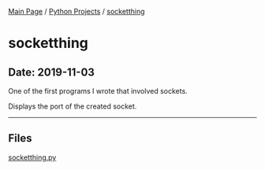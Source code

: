 [Main Page](/) / [Python Projects](/python) / [socketthing](/python/2019-10-27_Flask_Tutorial)

# socketthing

## Date: 2019-11-03

One of the first programs I wrote that involved sockets.

Displays the port of the created socket.

-----

## Files

[socketthing.py](socketthing.py)